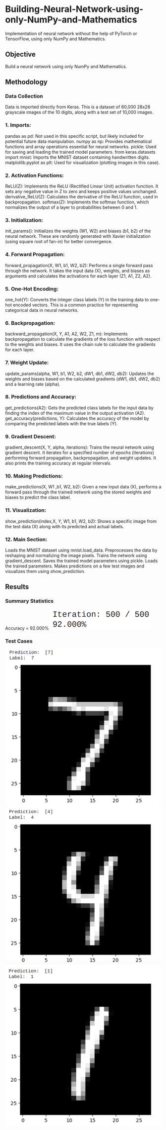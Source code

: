 # Building-Neural-Network-using-only-NumPy-and-Mathematics
Implementation of neural network without the help of PyTorch or TensorFlow, using only NumPy and Mathematics.

## Objective 
Build a neural network using only NumPy and Mathematics.
## Methodology
### Data Collection
Data is imported directly from Keras. This is a dataset of 60,000 28x28 grayscale images of the 10 digits, along with a test set of 10,000 images.

### 1. Imports:

pandas as pd: Not used in this specific script, but likely included for potential future data manipulation.
numpy as np: Provides mathematical functions and array operations essential for neural networks.
pickle: Used for saving and loading the trained model parameters.
from keras.datasets import mnist: Imports the MNIST dataset containing handwritten digits.
matplotlib.pyplot as plt: Used for visualization (plotting images in this case).

### 2. Activation Functions:

ReLU(Z): Implements the ReLU (Rectified Linear Unit) activation function. It sets any negative value in Z to zero and keeps positive values unchanged.
derivative_ReLU(Z): Calculates the derivative of the ReLU function, used in backpropagation.
softmax(Z): Implements the softmax function, which normalizes the output of a layer to probabilities between 0 and 1.

### 3. Initialization:

init_params(): Initializes the weights (W1, W2) and biases (b1, b2) of the neural network. These are randomly generated with Xavier initialization (using square root of fan-in) for better convergence.

### 4. Forward Propagation:

forward_propagation(X, W1, b1, W2, b2): Performs a single forward pass through the network. It takes the input data (X), weights, and biases as arguments and calculates the activations for each layer (Z1, A1, Z2, A2).

### 5. One-Hot Encoding:

one_hot(Y): Converts the integer class labels (Y) in the training data to one-hot encoded vectors. This is a common practice for representing categorical data in neural networks.

### 6. Backpropagation:

backward_propagation(X, Y, A1, A2, W2, Z1, m): Implements backpropagation to calculate the gradients of the loss function with respect to the weights and biases. It uses the chain rule to calculate the gradients for each layer.

### 7. Weight Update:

update_params(alpha, W1, b1, W2, b2, dW1, db1, dW2, db2): Updates the weights and biases based on the calculated gradients (dW1, db1, dW2, db2) and a learning rate (alpha).

### 8. Predictions and Accuracy:

get_predictions(A2): Gets the predicted class labels for the input data by finding the index of the maximum value in the output activation (A2).
get_accuracy(predictions, Y): Calculates the accuracy of the model by comparing the predicted labels with the true labels (Y).

### 9. Gradient Descent:

gradient_descent(X, Y, alpha, iterations): Trains the neural network using gradient descent. It iterates for a specified number of epochs (iterations) performing forward propagation, backpropagation, and weight updates. It also prints the training accuracy at regular intervals.

### 10. Making Predictions:

make_predictions(X, W1 ,b1, W2, b2): Given a new input data (X), performs a forward pass through the trained network using the stored weights and biases to predict the class label.

### 11. Visualization:

show_prediction(index,X, Y, W1, b1, W2, b2): Shows a specific image from the test data (X) along with its predicted and actual labels.

### 12. Main Section:

Loads the MNIST dataset using mnist.load_data.
Preprocesses the data by reshaping and normalizing the image pixels.
Trains the network using gradient_descent.
Saves the trained model parameters using pickle.
Loads the trained parameters.
Makes predictions on a few test images and visualizes them using show_prediction.

## Results
### Summary Statistics
Accuracy = 92.000%
![Accuracy](MNIST/Results/Screenshot%202024-04-29%20at%201.04.23%20AM.png)

### Test Cases
![Test to identify 7](MNIST/Results/Screenshot%202024-04-29%20at%201.02.39%20AM.png)
![Test to identify 4](MNIST/Results/Screenshot%202024-04-29%20at%201.02.54%20AM.png)
![Test to identify 1](MNIST/Results/Screenshot%202024-04-29%20at%201.02.47%20AM.png)
